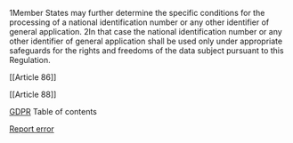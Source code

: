 
1Member States may further determine the specific conditions for the processing of a national identification number or any other identifier of general application. 2In that case the national identification number or any other identifier of general application shall be used only under appropriate safeguards for the rights and freedoms of the data subject pursuant to this Regulation.




[[Article 86]]


[[Article 88]]



[GDPR](https://gdpr-info.eu)
Table of contents


[Report error](https://gdpr-info.eu/gf/?TB_iframe=true&height=306 "Your message")

